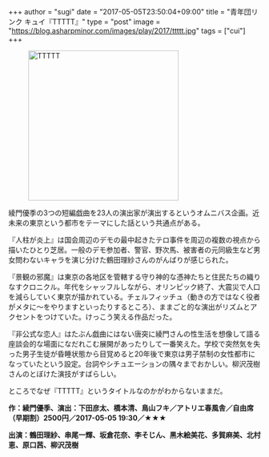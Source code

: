 +++
author = "sugi"
date = "2017-05-05T23:50:04+09:00"
title = "青年団リンク キュイ『TTTTT』"
type = "post"
image = "https://blog.asharpminor.com/images/play/2017/ttttt.jpg"
tags = ["cui"]
+++
<figure class="alignleft"><img src="/images/play/2017/ttttt.jpg" alt="TTTTT" style="width: 300px !important;"></figure>

綾門優季の3つの短編戯曲を23人の演出家が演出するというオムニバス企画。近未来の東京という都市をテーマにした話という共通点がある。

『人柱が炎上』は国会周辺のデモの最中起きたテロ事件を周辺の複数の視点から描いたひとり芝居。一般のデモ参加者、警官、野次馬、被害者の元同級生など男女問わないキャラを演じ分けた鶴田理紗さんのがんばりが感じられた。

『景観の邪魔』は東京の各地区を管轄する守り神的な憑神たちと住民たちの織りなすクロニクル。年代をシャッフルしながら、オリンピック終了、大震災で人口を減らしていく東京が描かれている。チェルフィッチュ（動きの方ではなく役者がメタに〜をやりますといったりするところ）、ままごと的な演出がリズムとアクセントをつけていた。けっこう笑える作品だった。

『非公式な恋人』はたぶん戯曲にはない唐突に綾門さんの性生活を想像して語る座談会的な場面になだれこむ展開があったりして一番笑えた。学校で突然気を失った男子生徒が昏睡状態から目覚めると20年後で東京は男子禁制の女性都市になっていたという設定。台詞やシチュエーションの隅々までおかしい。柳沢茂樹さんのとぼけた演技がすばらしい。

ところでなぜ『TTTTT』というタイトルなのかがわからないままだ。

**作：綾門優季、演出：下田彦太、橋本清、鳥山フキ／アトリエ春風舎／自由席（早期割）2500円／2017-05-05 19:30／★★★**

**出演：鶴田理紗、串尾一輝、坂倉花奈、李そじん、黒木絵美花、多賀麻美、北村恵、原口茜、柳沢茂樹**
